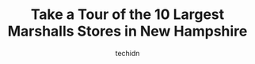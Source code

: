 ---
layout: ampstory
image: https://i0.wp.com/www.depkes.org/wp-content/uploads/2023/06/marshalls-0-in-new-hampshire-1685968850.jpeg?resize=640,853
author: techidn
featured: false
description: Discover the impressive array of Marshalls options in New Hampshire, where you can find 10 of the largest Marshalls establishments in the area. From renowned classics to hidden gems, New Ham
title: Take a Tour of the 10 Largest Marshalls Stores in New Hampshire
cover:
   title: Take a Tour of the 10 Largest Marshalls Stores in New Hampshire
   subtitle: Rickpate
   background: https://www.depkes.org/wp-content/uploads/2023/06/marshalls-0-in-new-hampshire-1685968850.jpeg

pages: 
 - layout: thirds
   top: <h1>#1 Marshalls</h1>
   bottom: "<p>Beautiful area for this new store location but I think they should have more variety of items and styles.</p>"
   background: https://www.depkes.org/wp-content/uploads/2023/06/marshalls-1-in-new-hampshire-1685968850.jpeg
   backgroundblur: true
 - layout: thirds
   top: <h1>#2 Marshalls</h1>
   bottom: "<p>75 S River Rd, Bedford, NH 03110, United States</p>"
   background: https://www.depkes.org/wp-content/uploads/2023/06/marshalls-2-in-new-hampshire-1685968851.jpeg
   cta:
      link: https://www.depkes.org/blog/take-a-tour-of-the-10-largest-marshalls-stores-in-new-hampshire/
      text: Take a Tour of the 10 Largest Marshalls Stores in New Hampshire
 - layout: thirds
   top: <h1>#3 Marshalls</h1>
   bottom: "<p>90 Pleasant Valley St, Methuen, MA 01844, United States</p>"
   background: https://www.depkes.org/wp-content/uploads/2023/06/marshalls-3-in-new-hampshire-1685968851.jpeg
   cta:
      link: https://www.depkes.org/blog/take-a-tour-of-the-10-largest-marshalls-stores-in-new-hampshire/
      text: Take a Tour of the 10 Largest Marshalls Stores in New Hampshire
 - layout: thirds
   top: <h1>#4 Marshalls</h1>
   bottom: "<p>213 Daniel Webster Hwy, Nashua, NH 03060, United States</p>"
   background: https://images.unsplash.com/photo-1484589065579-248aad0d8b13?ixlib=rb-4.0.3&ixid=MnwxMjA3fDB8MHxwaG90by1wYWdlfHx8fGVufDB8fHx8&auto=format&fit=crop&w=640&h=853&q=80
   cta:
      link: https://www.depkes.org/blog/take-a-tour-of-the-10-largest-marshalls-stores-in-new-hampshire/
      text: Take a Tour of the 10 Largest Marshalls Stores in New Hampshire
 - layout: thirds
   top: <h1>#5 Marshalls</h1>
   bottom: "<p>120 Marketplace Blvd, Rochester, NH 03867, United States</p>"
   background: https://images.unsplash.com/photo-1620421680010-0766ff230392?ixlib=rb-4.0.3&ixid=MnwxMjA3fDB8MHxwaG90by1wYWdlfHx8fGVufDB8fHx8&auto=format&fit=crop&w=640&h=853&q=80
   cta:
      link: https://www.depkes.org/blog/take-a-tour-of-the-10-largest-marshalls-stores-in-new-hampshire/
      text: Take a Tour of the 10 Largest Marshalls Stores in New Hampshire
 - layout: thirds
   top: <h1>#6 Marshalls</h1>
   bottom: "<p>400 Lowell Ave, Haverhill, MA 01832, United States</p>"
   background: https://images.unsplash.com/photo-1527066579998-dbbae57f45ce?ixlib=rb-4.0.3&ixid=MnwxMjA3fDB8MHxwaG90by1wYWdlfHx8fGVufDB8fHx8&auto=format&fit=crop&w=640&h=853&q=80
   cta:
      link: https://www.depkes.org/blog/take-a-tour-of-the-10-largest-marshalls-stores-in-new-hampshire/
      text: Take a Tour of the 10 Largest Marshalls Stores in New Hampshire
 - layout: thirds
   top: <h1>#7 Marshalls</h1>
   bottom: "<p>80 Storrs St, Concord, NH 03301, United States</p>"
   background: https://images.unsplash.com/photo-1518640467707-6811f4a6ab73?ixlib=rb-4.0.3&ixid=MnwxMjA3fDB8MHxwaG90by1wYWdlfHx8fGVufDB8fHx8&auto=format&fit=crop&w=640&h=853&q=80
   cta:
      link: https://www.depkes.org/blog/take-a-tour-of-the-10-largest-marshalls-stores-in-new-hampshire/
      text: Take a Tour of the 10 Largest Marshalls Stores in New Hampshire
 - layout: thirds
   middle: Continue reading...
   background: https://images.unsplash.com/photo-1564951434112-64d74cc2a2d7?ixlib=rb-4.0.3&ixid=MnwxMjA3fDB8MHxwaG90by1wYWdlfHx8fGVufDB8fHx8&auto=format&fit=crop&w=640&h=853&q=80
   cta:
      link: https://www.depkes.org/blog/take-a-tour-of-the-10-largest-marshalls-stores-in-new-hampshire/
      text: Take a Tour of the 10 Largest Marshalls Stores in New Hampshire
      
---